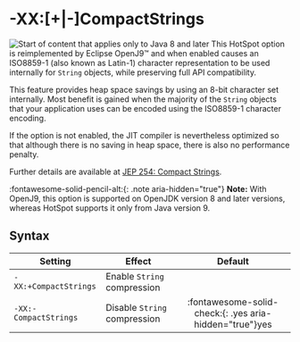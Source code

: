 ﻿<!--
* Copyright (c) 2017, 2023 IBM Corp. and others
*
* This program and the accompanying materials are made
* available under the terms of the Eclipse Public License 2.0
* which accompanies this distribution and is available at
* https://www.eclipse.org/legal/epl-2.0/ or the Apache
* License, Version 2.0 which accompanies this distribution and
* is available at https://www.apache.org/licenses/LICENSE-2.0.
*
* This Source Code may also be made available under the
* following Secondary Licenses when the conditions for such
* availability set forth in the Eclipse Public License, v. 2.0
* are satisfied: GNU General Public License, version 2 with
* the GNU Classpath Exception [1] and GNU General Public
* License, version 2 with the OpenJDK Assembly Exception [2].
*
* [1] https://www.gnu.org/software/classpath/license.html
* [2] https://openjdk.org/legal/assembly-exception.html
*
* SPDX-License-Identifier: EPL-2.0 OR Apache-2.0 OR GPL-2.0 WITH
* Classpath-exception-2.0 OR LicenseRef-GPL-2.0 WITH Assembly-exception
-->

# -XX:[+|-]CompactStrings

![Start of content that applies only to Java 8 and later](cr/java8plus.png) This HotSpot option is reimplemented by Eclipse OpenJ9&trade; and when enabled causes an ISO8859-1 (also known as Latin-1) character representation to be used internally for `String` objects, while preserving full API compatibility.

This feature provides heap space savings by using an 8-bit character set internally. Most benefit is gained when the majority of the `String` objects that your application uses can be encoded using the ISO8859-1 character encoding. 

If the option is not enabled, the JIT compiler is nevertheless optimized so that although there is no saving in heap space, there is also no performance penalty.

Further details are available at [JEP 254: Compact Strings](https://openjdk.java.net/jeps/254).

:fontawesome-solid-pencil-alt:{: .note aria-hidden="true"} **Note:** With OpenJ9, this option is supported on OpenJDK version 8 and later versions, whereas HotSpot supports it only from Java version 9.

## Syntax

| Setting                  | Effect                       | Default |
|--------------------------|------------------------------|:-------:|
| `-XX:+CompactStrings`    | Enable `String` compression  |         |
| `-XX:-CompactStrings`    | Disable `String` compression | :fontawesome-solid-check:{: .yes aria-hidden="true"}<span class="sr-only">yes</span> |

<!-- ==== END OF TOPIC ==== xxcompactstrings.md ==== -->
